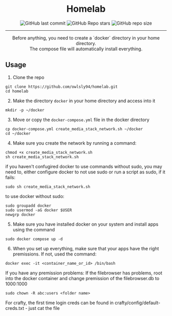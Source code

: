 <div align="center">
 <h1> Homelab </h1>
</div>

<div align="center">

![GitHub last commit](https://img.shields.io/github/last-commit/owlsly94/homelab?style=for-the-badge&color=a6e3a1&logoColor=D9E0EE&labelColor=292324)
![GitHub Repo stars](https://img.shields.io/github/stars/owlsly94/homelab?style=for-the-badge&color=74c7ec&logoColor=D9E0EE&labelColor=292324&logo=andela)
![GitHub repo size](https://img.shields.io/github/repo-size/owlsly94/homelab?style=for-the-badge&color=cba6f7&logoColor=D9E0EE&labelColor=292324&logo=protondrive)

</div>
<hr />
<div align="center">
<p>
   Before anything, you need to create a `docker` directory in your home directory. <br/>
   The compose file will automatically install everything. <br/>
</p>

</div>

## Usage
1. Clone the repo
```
git clone https://github.com/owlsly94/homelab.git
cd homelab
```
2. Make the directory `docker` in your home directory and access into it
```
mkdir -p ~/docker
```
3. Move or copy the `docker-compose.yml` file in the docker directory
```
cp docker-compose.yml create_media_stack_network.sh ~/docker
cd ~/docker
```
4. Make sure you create the network by running a command:
```
chmod +x create_media_stack_network.sh
sh create_media_stack_network.sh
```
if you haven't confugired docker to use commands without sudo, you may need to, either configure docker to not use sudo or run a script as sudo, if it fails:
```
sudo sh create_media_stack_network.sh
```
to use docker without sudo:
```
sudo groupadd docker
sudo usermod -aG docker $USER
newgrp docker
```
5. Make sure you have installed docker on your system and install apps using the command
```
sudo docker compose up -d
```
6. When you set up everything, make sure that your apps have the right premissions. If not, used the command:
```
docker exec -it <container_name_or_id> /bin/bash
```
If you have any premission problems:
If the filebrowser has problems, root into the docker container and change premission of the filebrowser.db to 1000:1000
```
sudo chown -R abc:users <folder name>
```
For crafty, the first time login creds can be found in crafty/config/default-creds.txt - just cat the file


